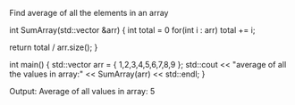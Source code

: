 Find average of all the elements in an array

int SumArray(std::vector<int> &arr)
{
  int total = 0
  for(int i : arr)
    total += i;

  return total / arr.size();
}

int main()
{
  std::vector<int> arr = { 1,2,3,4,5,6,7,8,9 };
  std::cout << "average of all the values in array:" << SumArray(arr) << std::endl;
}

Output:
Average of all values in array: 5
